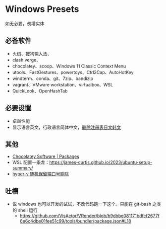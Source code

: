 # Windows Presets

如无必要，勿增实体

## 必备软件
- 火绒、搜狗输入法、
- clash verge、
- chocolatey、scoop、Windows 11 Classic Context Menu
- utools、FastGestures、powertoys、Ctrl2Cap、AutoHotKey
- windterm、conda、git、7zip、bandizip
- vagrant、VMware workstation、virtualbox、WSL
- QuickLook、OpenHashTab

## 必要设置
- 卓越性能
- 显示语言英文，行政语言简体中文，[删除注册表日文韩文](https://zhuanlan.zhihu.com/p/502139239)

## 其他
- [Chocolatey Software | Packages](https://community.chocolatey.org/packages)
- WSL 配置一条龙：https://james-curtis.github.io/2023/ubuntu-setup-summary/
- [hyper-v 随机保留端口号剔除](https://juejin.cn/post/7214854106179321911)

## 吐槽
- 说 windows 也可以开发的试试，不改代码跑一下这个。只能在 git-bash 之类的 shell 运行
  - https://github.com/VisActor/VRender/blob/b9dbbe081171bdfcf2677f6e6c4dbe01fee51c99/tools/bundler/package.json#L18
